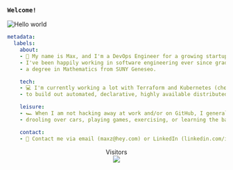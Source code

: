 ### `Welcome!`
<img src="https://raw.githubusercontent.com/s1dequest/s1dequest/master/resources/e39_transparent.png" alt="Hello world">

```yaml
metadata:
  labels:
    about: 
    - 🌊 My name is Max, and I'm a DevOps Engineer for a growing startup called Funnel Leasing.  
    - I've been happily working in software engineering ever since graduating with 
    - a degree in Mathematics from SUNY Geneseo.

    tech:
    - 💻 I'm currently working a lot with Terraform and Kubernetes (checkout my repo s1dequest/turbo!)
    - to build out automated, declarative, highly available distributed systems.

    leisure:
    - 🏎️ When I am not hacking away at work and/or on GitHub, I generally spend my time 
    - drooling over cars, playing games, exercising, or learning the banjo.

    contact: 
    - 📮 Contact me via email (maxz@hey.com) or LinkedIn (linkedin.com/in/max-zintel).  
```

<p align="center"> 
  Visitors<br>
  <img src="https://profile-counter.glitch.me/s1dequest/count.svg" />
</p>
